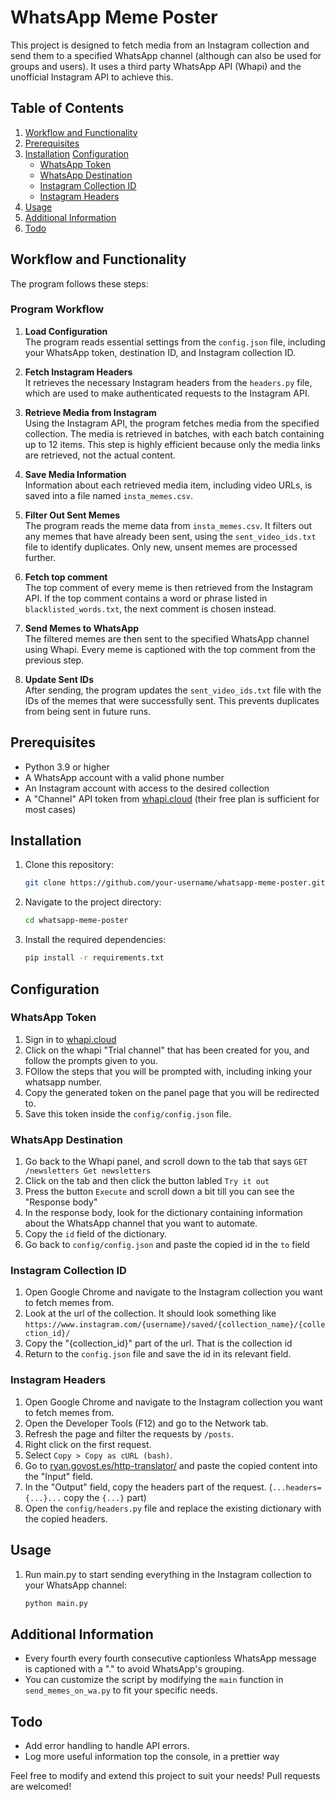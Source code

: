 # WhatsApp Meme Poster

This project is designed to fetch media from an Instagram collection and send them to a specified WhatsApp channel (although can also be used for groups and users). It uses a third party WhatsApp API (Whapi) and the unofficial Instagram API to achieve this.

## Table of Contents

1. [Workflow and Functionality](#workflow-and-functionality)
2. [Prerequisites](#prerequisites)
3. [Installation](#installation)
   [Configuration](#configuration)
    - [WhatsApp Token](#whatsapp-token)
    - [WhatsApp Destination](#whatsapp-destination)
    - [Instagram Collection ID](#instagram-collection-id)
    - [Instagram Headers](#instagram-headers)
4. [Usage](#usage)
5. [Additional Information](#additional-information)
6. [Todo](#todo)

## Workflow and Functionality

The program follows these steps:

### Program Workflow

1. **Load Configuration**  
   The program reads essential settings from the `config.json` file, including your WhatsApp token, destination ID, and Instagram collection ID.

2. **Fetch Instagram Headers**  
   It retrieves the necessary Instagram headers from the `headers.py` file, which are used to make authenticated requests to the Instagram API.

3. **Retrieve Media from Instagram**  
   Using the Instagram API, the program fetches media from the specified collection. The media is retrieved in batches, with each batch containing up to 12 items. This step is highly efficient because only the media links are retrieved, not the actual content.

4. **Save Media Information**  
   Information about each retrieved media item, including video URLs, is saved into a file named `insta_memes.csv`.

5. **Filter Out Sent Memes**  
   The program reads the meme data from `insta_memes.csv`. It filters out any memes that have already been sent, using the `sent_video_ids.txt` file to identify duplicates. Only new, unsent memes are processed further.

6. **Fetch top comment**  
   The top comment of every meme is then retrieved from the Instagram API. If the top comment contains a word or phrase listed in `blacklisted_words.txt`, the next comment is chosen instead.

7. **Send Memes to WhatsApp**  
   The filtered memes are then sent to the specified WhatsApp channel using Whapi. Every meme is captioned with the top comment from the previous step.

8. **Update Sent IDs**  
   After sending, the program updates the `sent_video_ids.txt` file with the IDs of the memes that were successfully sent. This prevents duplicates from being sent in future runs.

## Prerequisites

- Python 3.9 or higher
- A WhatsApp account with a valid phone number
- An Instagram account with access to the desired collection
- A "Channel" API token from [whapi.cloud](https://whapi.cloud/) (their free plan is sufficient for most cases)

## Installation

1. Clone this repository:

   ```bash
   git clone https://github.com/your-username/whatsapp-meme-poster.git
   ```

2. Navigate to the project directory:

   ```bash
   cd whatsapp-meme-poster
   ```

3. Install the required dependencies:

   ```bash
   pip install -r requirements.txt
   ```

## Configuration

### WhatsApp Token

1. Sign in to [whapi.cloud](https://whapi.cloud/)
2. Click on the whapi "Trial channel" that has been created for you, and follow the prompts given to you.
3. FOllow the steps that you will be prompted with, including inking your whatsapp number.
4. Copy the generated token on the panel page that you will be redirected to.
5. Save this token inside the `config/config.json` file.

### WhatsApp Destination

1. Go back to the Whapi panel, and scroll down to the tab that says `GET /newsletters Get newsletters`
2. Click on the tab and then click the button labled `Try it out`
3. Press the button `Execute` and scroll down a bit till you can see the "Response body"
4. In the response body, look for the dictionary containing information about the WhatsApp channel that you want to automate.
5. Copy the `id` field of the dictionary.
6. Go back to `config/config.json` and paste the copied id in the `to` field

### Instagram Collection ID

1. Open Google Chrome and navigate to the Instagram collection you want to fetch memes from.
2. Look at the url of the collection. It should look something like `https://www.instagram.com/{username}/saved/{collection_name}/{collection_id}/`
3. Copy the "{collection_id}" part of the url. That is the collection id
4. Return to the `config.json` file and save the id in its relevant field.

### Instagram Headers

1. Open Google Chrome and navigate to the Instagram collection you want to fetch memes from.
2. Open the Developer Tools (F12) and go to the Network tab.
3. Refresh the page and filter the requests by `/posts`.
4. Right click on the first request.
5. Select `Copy > Copy as cURL (bash)`.
6. Go to [ryan.govost.es/http-translator/](https://ryan.govost.es/http-translator/) and paste the copied content into the "Input" field.
7. In the "Output" field, copy the headers part of the request. (`...headers={...}...` copy the `{...}` part)
8. Open the `config/headers.py` file and replace the existing dictionary with the copied headers.

## Usage

1. Run main.py to start sending everything in the Instagram collection to your WhatsApp channel:

   ```bash
   python main.py
   ```

## Additional Information

- Every fourth every fourth consecutive captionless WhatsApp message is captioned with a "." to avoid WhatsApp's grouping.
- You can customize the script by modifying the `main` function in `send_memes_on_wa.py` to fit your specific needs.

## Todo

- Add error handling to handle API errors.
- Log more useful information top the console, in a prettier way

Feel free to modify and extend this project to suit your needs! Pull requests are welcomed!
